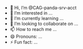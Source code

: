 - 👋 Hi, I’m @CAG-panda-srv-acct
- 👀 I’m interested in ...
- 🌱 I’m currently learning ...
- 💞️ I’m looking to collaborate on ...
- 📫 How to reach me ...
- 😄 Pronouns: ...
- ⚡ Fun fact: ...

<!---
CAG-panda-srv-acct/CAG-panda-srv-acct is a ✨ special ✨ repository because its `README.md` (this file) appears on your GitHub profile.
You can click the Preview link to take a look at your changes.
--->
